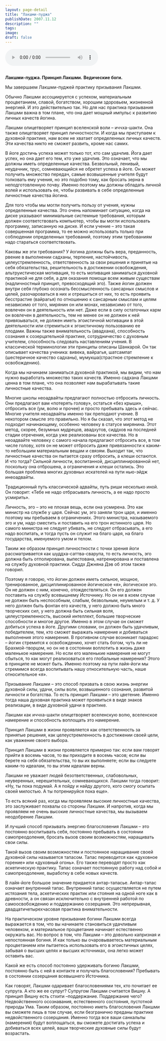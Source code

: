 ```yaml
---
layout: page-detail
title: "Лакшми-пуджа"
publishDate: 2007.11.12
description: ""
tags:
image:
draft: false
---
```


<audio title="2007.11.12 - Лакшми-пуджа.mp3" src="/upload/iblock/62e/62ed6657ea866b418fb41dd6771ce008.mp3" controls=""></audio>

## 
**Лакшми-пуджа. Принцип Лакшми.** **Ведические боги.** 
  
  
 Мы завершаем Лакшми-пуджей практику призывания Лакшми.

 Обычно Лакшми ассоциируется с успехом, материальным процветанием, славой, богатством, хорошим здоровьем, жизненной энергией. И это действительно так. Но для нас практика призывания Лакшми важна в том плане, что она дает мощный импульс к развитию личных качеств йогина.

 Лакшми олицетворяет принцип вселенской воли – иччха-шакти. Она также олицетворяет принцип личностности. И когда мы приступаем к духовной практике, нам всем не хватает определенных личных качеств. Эти качества никто не сможет развить, кроме нас самих.

 В йоге достичь успеха может только тот, кто сам удачлив. Йога дает успех, но она дает его тем, кто уже удачлив. Это означает, что мы должны иметь определенные качества. Безвольный, ленивый, неудачник, трус, сомневающийся не обретет успеха в йоге. Он может получить множество передач, самые возвышенные учителя будут толковать ему учения, но это подобно тому, как бросать зерна в неподготовленную почву. Именно поэтому мы должны обладать личной волей и использовать ее, чтобы развивать в себе определенные личностные качества йогина.

 Для того чтобы мы могли получить пользу от учения, нужны определенные качества. Это очень напоминает ситуацию, когда на диске указывают минимальные системные требования, которым должен соответствовать компьютер, чтобы вы могли использовать программу, записанную на диске. И если учение – это такая совершенная программа, то ее можно использовать только при соблюдении определенных требований, поэтому этим требованиям надо стараться соответствовать.

 Каковы же эти требования? У йогина должны быть вера, преданность, рвение в выполнении садханы, терпение, настойчивость, целеустремленность, ответственность за свои решения и принятые на себя обязательства, решительность в достижении освобождения, альтруистическая мотивация, то есть мотивация заниматься духовной практикой не для себя, а для оказания помощи всем живым существам (надличностный принцип, превосходящий эго). Также йогин должен внутри себя глубоко осознать бессмысленность сансарных смыслов и целей, разочароваться в них и отрешиться от них, то есть проявить бесстрастие (вайрагья) по отношению к сансарным смыслам и целям независимо от того, мирянин он или монах, независимо от того, вовлечен он в деятельность или нет. Даже если в силу остаточных карм он вовлечен в деятельность, тем не менее он не должен к ней привязываться, не должен иметь эгоистичной мотивации в этой деятельности или стремиться к эгоистичному пользованию ее плодами. Важны также внимательность (авадхана), способность сознания к созерцательной практике, сотрудничество с духовным учителем, способность следовать наставлениям учения. В классической терминологии эти принципы описаны Шанкарой. Он так описывает качества ученика: вивека, вайрагья, шатсампат (шестеричное качество садханы), мумукша(страстное стремление к освобождению).

 Когда мы начинаем заниматься духовной практикой, мы видим, что нам нужно выработать множество таких качеств. Именно садхана Лакшми ценна в том плане, что она позволяет нам вырабатывать такие личностные качества.

 Многие школы неоадвайты предлагают полностью отбросить личность. Они предлагают вам «потерять голову», остаться «без крыши», отбросить все (ум, волю и прочее) и просто пребывать здесь и сейчас. Многие учителя неоадвайты именно так преподают учение. В некотором смысле это правильно. Но я бы сказал, что этот метод не подходит начинающему, особенно человеку в статусе мирянина. Этот метод, скорее, безумных мудрецов, авадхутов, сиддхов на последней стадии отречения, когда уже реализованы все качества. Но в неоадвайте человеку с самого начала предлагают отбросить все, в том числе голову, хотя он не может отбросить даже привязанности к каким-то небольшим материальным вещам и связям. Выходит так, что личностные качества он пытается сразу отбросить, а клеши остаются. И что тогда? Сильной личности, воспитанной, дисциплинированной нет, поскольку она отброшена, а ограничения и клеши остались. Это большая проблема многих духовных искателей на пути нью-эйдж инеоадвайты.

 Традиционный путь классической адвайты, путь риши несколько иной. Он говорит: «Тебе не надо отбрасывать личность, а ее надо просто усмирить».

 Личность, эго – это не плохая вещь, если она усмирена. Это как министр на службе у царя. Сейчас ум, эго заняли трон царя, и именно поэтому мы пребываем в ограничениях. Этого министра, называемого эго и ум, надо сместить и поставить на его трон истинного царя. Но самого министра не следует убивать, не следует отбрасывать, а его надо воспитать, и тогда пусть он служит на благо царя, на благо государства, именуемого умом и телом.

 Таким же образом принцип личностности с точки зрения йоги рассматривается как шуддха-саттва-сварупа, то есть личность, эго должна быть отполирована, выпестована, натренирована и поставлена на службу духовной практики. Сиддх Джняна Дэв об этом также говорил.

 Поэтому я говорю, что йогин должен иметь сильное, мощное, тренированное, дисциплинированное йогическое «я», йогическое эго. Он не должен с ним, конечно, отождествляться. Он его должен поставить на службу всевышнему Источнику. Но он ни в коем случае не должен быть неспособным, слабым, безвольным, неумелым и т. д. У него должен быть фонтан его качеств, у него должно быть много творческих сил, у него должна быть сильная воля, целеустремленность, высокий интеллект, большие творческие способности и многое другое. Именно в этом случае он сможет добиться успеха в йоге. Другими словами, он должен быть удачливым, победителем, тем, кто сможет выражать намерение и добиваться выполнения этого намерения. В противном случае возникает парадокс – йогин стремится к освобождению, хочет стать богом, чуть ли не Брахмой-творцом, но он не в состоянии воплотить в жизнь даже маленькое намерение. Но если его маленькие намерения не могут сбыться, то как могут реализоваться его глобальные намерения? Этого в принципе не может быть. Именно поэтому на пути лайя-йоги мы стремимся всегда воспитывать нашу относительную часть, наше относительное «я».

 Призывание Лакшми – это способ призвать в свою жизнь энергии духовной силы, удачи, силы воли, возвышенного сознания, развитой личности и богатства. То есть принцип Лакшми – это цветение. Именно тогда наша духовная практика может проявиться в виде знаков реализации, в виде духовной удачи в практике.

 Лакшми как иччха-шакти олицетворяет вселенскую волю, вселенское намерение и способность воплощать это намерение.

 Принцип Лакшми в жизни проявляется как ответственность за принятые решения, как целеустремленность в достижении своей цели, как уважение своего выбора.

 Принцип Лакшми в жизни проявляется примерно так: если вам говорят прийти в восемь часов, то вы приходите в восемь часов; если вы берете на себя обязательства, то вы их выполняете; если вы следуете каким-то идеалам, то вы этим идеалам верны.

 Лакшми не уважает людей безответственных, слабовольных, неуверенных, нерешительных, сомневающихся. Лакшми тогда говорит: «Ну, ты пока подумай. А я пойду и найду другого, кого смогу осыпать своей милостью. А ты потренируйся пока еще».

 То есть всякий раз, когда мы проявляем высокие личностные качества, это заслуживает похвалы со стороны Лакшми. И напротив, когда мы проявляем не очень высокие личностные качества, мы вызываем неодобрение Лакшми.

 И лучший способ призывать энергию благословения Лакшми – это постоянно воспитывать себя, постоянно пребывать в состоянии самопреодоления, бросать вызов своим возможностям, наращивать свои силы.

 Такой вызов своим возможностям и постоянное наращивание своей духовной силы называется тапасом. Тапас переводится как «духовное горение» или «духовный огонь». Его также переводят просто как аскетическую практику. Тапас означает постоянную работу над собой и самопреодоление, выработку в себе новых качеств.

 В лайя-йоге большое значение придается антар-тапасье. Антар-тапас означает внутренний тапас. Внутренний тапас осуществляется не путем истязания тела, аскетических практик или стояния на одной ноге как в древности, а он связан исключительно с внутренней работой по самоосвобождению и поддержанию созерцания. Это непрерывная, двадцатичетырехчасовая практика внимательности.

 На практическом уровне призывание богини Лакшми всегда выражается в том, что вы начинаете становиться удачливым человеком, и материальное процветание начинает естественно окружать вас. Но вопрос в том, что Лакшми – это довольно капризная и непостоянная богиня. И как только вы очаровываетесь материальным процветанием или пытаетесь использовать его в эгоистичных целях, забывая о высших целях и высших источниках, она легко может оставить вас.

 Какой же есть способ постоянно удерживать богиню Лакшми, постоянно быть с ней в контакте и получать благословения? Пребывать в состоянии созерцания всевышнего Источника.

 Как говорят, Лакшми одаривает благословениями тех, кто почитает ее супруга. А кто же ее супруг? Супругом Лакшми считается Вишну. А принцип Вишну есть стхити –поддержание. Поддержание чего? Недвойственного осознавания, естественного состояния, пустотной природы Ума. Таким образом, постоянно иметь благословения Лакшми вы сможете лишь в том случае, если безгранично преданы практике недвойственного созерцания. Именно тогда все ваши санкальпы (намерения) будут воплощаться, вы сможете достигать успеха и добиваться всех целей, ваши творческие духовные силы будут возрастать.
  
  
